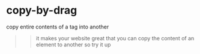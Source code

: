 # copy-by-drag
copy entire contents of a tag into another

>> it makes your website great that you can copy the content of an element to another so try it up
